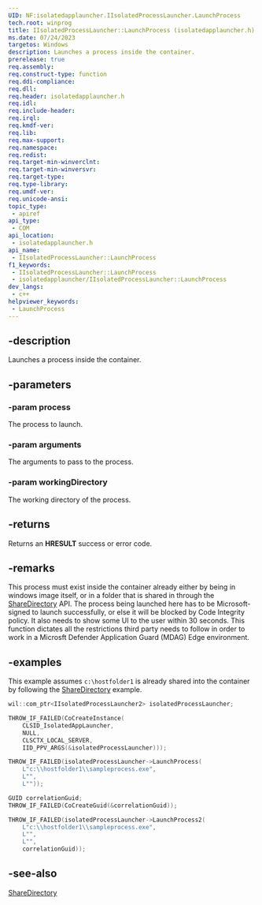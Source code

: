 ```yaml
---
UID: NF:isolatedapplauncher.IIsolatedProcessLauncher.LaunchProcess
tech.root: winprog
title: IIsolatedProcessLauncher::LaunchProcess (isolatedapplauncher.h)
ms.date: 07/24/2023
targetos: Windows
description: Launches a process inside the container.
prerelease: true
req.assembly: 
req.construct-type: function
req.ddi-compliance: 
req.dll: 
req.header: isolatedapplauncher.h
req.idl: 
req.include-header: 
req.irql: 
req.kmdf-ver: 
req.lib: 
req.max-support: 
req.namespace: 
req.redist: 
req.target-min-winverclnt: 
req.target-min-winversvr: 
req.target-type: 
req.type-library: 
req.umdf-ver: 
req.unicode-ansi: 
topic_type:
 - apiref
api_type:
 - COM
api_location:
 - isolatedapplauncher.h
api_name:
 - IIsolatedProcessLauncher::LaunchProcess
f1_keywords:
 - IIsolatedProcessLauncher::LaunchProcess
 - isolatedapplauncher/IIsolatedProcessLauncher::LaunchProcess
dev_langs:
 - c++
helpviewer_keywords:
 - LaunchProcess
---
```


## -description

Launches a process inside the container.

## -parameters

### -param process

The process to launch.

### -param arguments

The arguments to pass to the process.

### -param workingDirectory

The working directory of the process.

## -returns

Returns an **HRESULT** success or error code.

## -remarks

This process must exist inside the container already either by being in windows image itself, or in a folder that is shared in through the [ShareDirectory](nf-isolatedapplauncher-iisolatedprocesslauncher-sharedirectory.md) API. The process being launched here has to be Microsoft-signed to launch successfully, or else it will be blocked by Code Integrity policy. It also needs to show some UI to the user within 30 seconds. This function dictates all the restrictions third party needs to follow in order to work in a Microsft Defender Application Guard (MDAG) Edge environment.

## -examples

This example assumes `c:\hostfolder1` is already shared into the container by following the [ShareDirectory](nf-isolatedapplauncher-iisolatedprocesslauncher-sharedirectory.md) example.

```cpp
wil::com_ptr<IIsolatedProcessLauncher2> isolatedProcessLauncher;

THROW_IF_FAILED(CoCreateInstance(
    CLSID_IsolatedAppLauncher,
    NULL,
    CLSCTX_LOCAL_SERVER,
    IID_PPV_ARGS(&isolatedProcessLauncher)));

THROW_IF_FAILED(isolatedProcessLauncher->LaunchProcess(
    L"c:\\hostfolder1\\sampleprocess.exe",
    L"",
    L""));

GUID correlationGuid;
THROW_IF_FAILED(CoCreateGuid(&correlationGuid));

THROW_IF_FAILED(isolatedProcessLauncher->LaunchProcess2(
    L"c:\\hostfolder1\\sampleprocess.exe",
    L"",
    L"",
    correlationGuid));
```

## -see-also

[ShareDirectory](nf-isolatedapplauncher-iisolatedprocesslauncher-sharedirectory.md)
